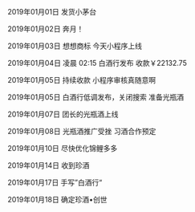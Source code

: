 2019年01月01日
发货小茅台

2019年01月02日
奔月！

2019年01月03日
想想商标
今天小程序上线

2019年01月04日
凌晨 02:15 白酒行发布
收款￥22132.75

2019年01月05日
持续收款
小程序审核真随意啊

2019年01月05日
白酒行低调发布，关闭搜索
准备光瓶酒

2019年01月07日
团长的光瓶酒上线

2019年01月08日
光瓶酒推广受挫
习酒合作预定

2019年01月10日
尽快优化锦鲤多多

2019年01月14日
收到珍酒

2019年01月17日
手写”白酒行“

2019年01月18日
确定珍酒•创世